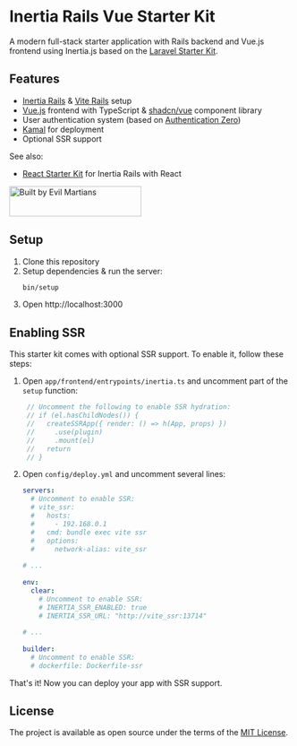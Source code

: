 # Inertia Rails Vue Starter Kit

A modern full-stack starter application with Rails backend and Vue.js frontend using Inertia.js based on the [Laravel Starter Kit](https://github.com/laravel/vue-starter-kit).

## Features

- [Inertia Rails](https://inertia-rails.dev) & [Vite Rails](https://vite-ruby.netlify.app) setup
- [Vue.js](https://vuejs.org) frontend with TypeScript & [shadcn/vue](https://shadcn-vue.com) component library
- User authentication system (based on [Authentication Zero](https://github.com/lazaronixon/authentication-zero))
- [Kamal](https://kamal-deploy.org/) for deployment
- Optional SSR support

See also:
- [React Starter Kit](https://github.com/inertia-rails/react-starter-kit) for Inertia Rails with React

<a href="https://evilmartians.com/?utm_source=inertia-rails-vue-starter-kit&utm_campaign=project_page">
<img src="https://evilmartians.com/badges/sponsored-by-evil-martians.svg" alt="Built by Evil Martians" width="236" height="54">
</a>

## Setup

1. Clone this repository
2. Setup dependencies & run the server:
   ```bash
   bin/setup
   ```
3. Open http://localhost:3000

## Enabling SSR

This starter kit comes with optional SSR support. To enable it, follow these steps:

1. Open `app/frontend/entrypoints/inertia.ts` and uncomment part of the `setup` function:
   ```ts
    // Uncomment the following to enable SSR hydration:
    // if (el.hasChildNodes()) {
    //   createSSRApp({ render: () => h(App, props) })
    //     .use(plugin)
    //     .mount(el)
    //   return
    // }
   ```
2. Open `config/deploy.yml` and uncomment several lines:
   ```yml
   servers:
     # Uncomment to enable SSR:
     # vite_ssr:
     #   hosts:
     #     - 192.168.0.1
     #   cmd: bundle exec vite ssr
     #   options:
     #     network-alias: vite_ssr
      
   # ...
      
   env:
     clear:
       # Uncomment to enable SSR:
       # INERTIA_SSR_ENABLED: true
       # INERTIA_SSR_URL: "http://vite_ssr:13714"
      
   # ...
      
   builder:
     # Uncomment to enable SSR:
     # dockerfile: Dockerfile-ssr
   ```

That's it! Now you can deploy your app with SSR support.

## License

The project is available as open source under the terms of the [MIT License](https://opensource.org/licenses/MIT).
